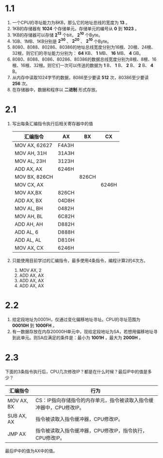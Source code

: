 # 1.1

1. 一个CPU的寻址能力为8KB，那么它的地址总线的宽度为 **13** 。
2. 1KB的存储器有 **1024** 个存储单元。存储单元的编号从 **0** 到 **1023** 。
3. 1KB的存储器可以存储 **2<sup>13</sup>** 个bit， **2<sup>10</sup>** 个Byte。
4. 1GB、1MB、1KB分别是 **2<sup>30</sup>** 、 **2<sup>20</sup>** 、 **2<sup>10</sup>** 个Byte。
5. 8080、8088、80286、80386的地址总线宽度分别为16根、20根、24根、32根，则它们的寻址能力分别为： **64** KB、 **1** MB、 **16** MB、 **4** GB。
6. 8080、8088、8086、80286、80386的数据总线宽度分别为8根、8根、16根、16根、32根。则它们一次可以传送的数据为 **1** B、 **1** B、 **2** B、 **2** B、 **4** B。
7. 从内存中读取1024字节的数据，8086至少要读 **512** 次，80386至少要读 **256** 次。
8. 在存储器中，数据和程序以 **二进制** 形式存放。

# 2.1

1. 写出每条汇编指令执行后相关寄存器中的值

   | 汇编指令      | AX    | BX    | CX    |
   | ------------- | ----- | ----- | ----- |
   | MOV AX, 62627 | F4A3H |       |       |
   | MOV AH, 31H   | 31A3H |       |       |
   | MOV AL, 23H   | 3123H |       |       |
   | ADD AX, AX    | 6246H |       |       |
   | MOV BX, 826CH |       | 826CH |       |
   | MOV CX, AX    |       |       | 6246H |
   | MOV AX,BX     | 826CH |       |       |
   | ADD AX, BX    | 04D8H |       |       |
   | MOV AL, BH    | 0482H |       |       |
   | MOV AH, BL    | 6C82H |       |       |
   | ADD AH, AH    | D882H |       |       |
   | ADD AL, 6     | D888H |       |       |
   | ADD AL, AL    | D810H |       |       |
   | MOV AX, CX    | 6246H |       |       |

2. 只能使用目前学过的汇编指令，最多使用4条指令，编程计算2的4次方。

   1. MOV AX, 2
   2. ADD AX, AX
   3. ADD AX, AX
   4. ADD AX, AX

# 2.2

1. 给定段地址为0001H，仅通过变化偏移地址寻址。CPU的寻址范围为 **00010H** 到 **1000FH** 。
2. 有一数据存放在内存20000H单元中，现给定段地址为SA，若想用偏移地址寻到此单元。则SA应满足的条件是：最小为 **1001H** ，最大为 **2000H** 。

# 2.3

下面的3条指令执行后，CPU几次修改IP？都是在什么时候？最后IP中的值是多少？

| 汇编指令   | 行为                                                         |
| ---------- | ------------------------------------------------------------ |
| MOV AX, BX | CS：IP指向存储指令的内存单元，指令被读取入指令缓冲器中，CPU修改IP。 |
| SUB AX, AX | 指令被读取入指令缓冲器，CPU修改IP。                          |
| JMP AX     | 指令被读取入指令缓冲器，CPU修改IP，指令执行，CPU修改IP。     |

最后IP中的值为AX中的值。